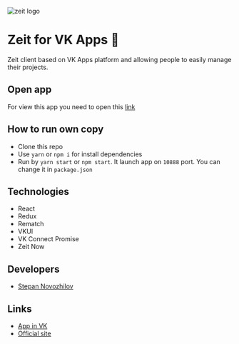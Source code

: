 ![zeit logo](https://assets.zeit.co/image/upload/front/assets/design/white-full-logo.png)
# Zeit for VK Apps 📱
Zeit client based on VK Apps platform and allowing people to easily manage their projects.

## Open app
For view this app you need to open this [link](https://vk.com/app7002197)

## How to run own copy
*   Clone this repo
*   Use `yarn` or `npm i` for install dependencies
*   Run by `yarn start` or `npm start`. It launch app on `10888` port. You can change it in `package.json`

## Technologies
*   React
*   Redux
*   Rematch
*   VKUI
*   VK Connect Promise
*   Zeit Now

## Developers
*   [Stepan Novozhilov](https://vk.me/this.state.user)

## Links
*   [App in VK](https://vk.com/app7002197)
*   [Official site](https://zeit.co)
